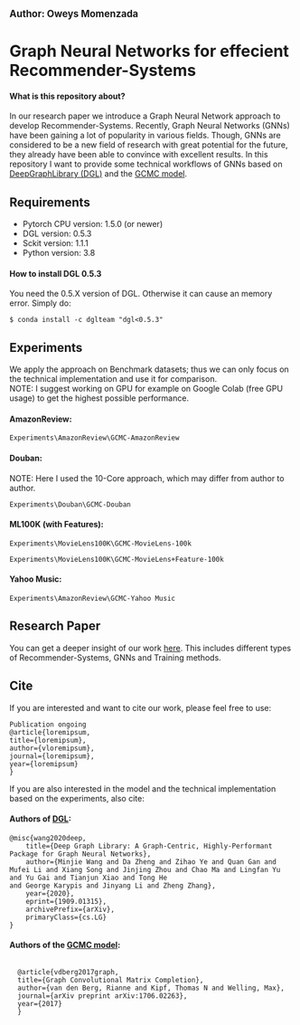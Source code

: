 <big><b> Author: Oweys Momenzada </big></b>

# Graph Neural Networks for effecient Recommender-Systems

#### What is this repository about?
In our research paper we introduce a Graph Neural Network approach to develop Recommender-Systems. Recently, Graph Neural Networks (GNNs) have been gaining a lot of popularity in various fields. Though, GNNs are considered to be a new field of research with great potential for the future, they already have been able to convince with excellent results.
In this repository I want to provide some technical workflows of GNNs based on <a href="https://www.dgl.ai/">DeepGraphLibrary (DGL)</a> and the <a href="https://arxiv.org/abs/1706.02263">GCMC model</a>. 

## Requirements

- Pytorch CPU version: 1.5.0 (or newer)
- DGL version: 0.5.3
- Sckit version: 1.1.1
- Python version: 3.8

#### How to install DGL 0.5.3
You need the 0.5.X version of DGL. Otherwise it can cause an memory error. 
Simply do:

<code>$ conda install -c dglteam "dgl<0.5.3" </code>
  
## Experiments
We apply the approach on Benchmark datasets; thus we can only focus on the technical implementation and use it for comparison.  <br>
NOTE: I suggest working on GPU for example on Google Colab (free GPU usage) to get the highest possible performance.
 
#### AmazonReview:
  ```
  Experiments\AmazonReview\GCMC-AmazonReview
  ```
#### Douban:
NOTE: Here I used the 10-Core approach, which may differ from author to author. 
  ```
  Experiments\Douban\GCMC-Douban
  ```
  
#### ML100K (with Features):
  ```
  Experiments\MovieLens100K\GCMC-MovieLens-100k
  
  Experiments\MovieLens100K\GCMC-MovieLens+Feature-100k
  ```
  
#### Yahoo Music:
  ```
  Experiments\AmazonReview\GCMC-Yahoo Music
  ```
  
## Research Paper
You can get a deeper insight of our work <a href="404">here</a>.
This includes different types of Recommender-Systems, GNNs and Training methods.

## Cite
If you are interested and want to cite our work, please feel free to use:

  ```
  Publication ongoing
  @article{loremipsum,
  title={loremipsum},
  author={vloremipsum},
  journal={loremipsum},
  year={loremipsum}
  }
  ```
  
If you are also interested in the model and the technical implementation based on the experiments, also cite:
  
#### Authors of <a href="https://arxiv.org/abs/1909.01315">DGL</a>: 
  ```
  @misc{wang2020deep,
      title={Deep Graph Library: A Graph-Centric, Highly-Performant Package for Graph Neural Networks}, 
      author={Minjie Wang and Da Zheng and Zihao Ye and Quan Gan and Mufei Li and Xiang Song and Jinjing Zhou and Chao Ma and Lingfan Yu and Yu Gai and Tianjun Xiao and Tong He
  and George Karypis and Jinyang Li and Zheng Zhang},
      year={2020},
      eprint={1909.01315},
      archivePrefix={arXiv},
      primaryClass={cs.LG}
  }
```
  
#### Authors of  the <a href="https://arxiv.org/abs/1706.02263">GCMC model</a>: 
``` 

  @article{vdberg2017graph,
  title={Graph Convolutional Matrix Completion},
  author={van den Berg, Rianne and Kipf, Thomas N and Welling, Max},
  journal={arXiv preprint arXiv:1706.02263},
  year={2017}
  }
```
